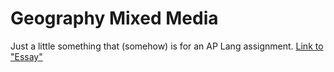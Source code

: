 # Geography Mixed Media
Just a little something that (somehow) is for an AP Lang assignment.
[Link to "Essay"](https://cole-man-blastic.github.io/geography)
